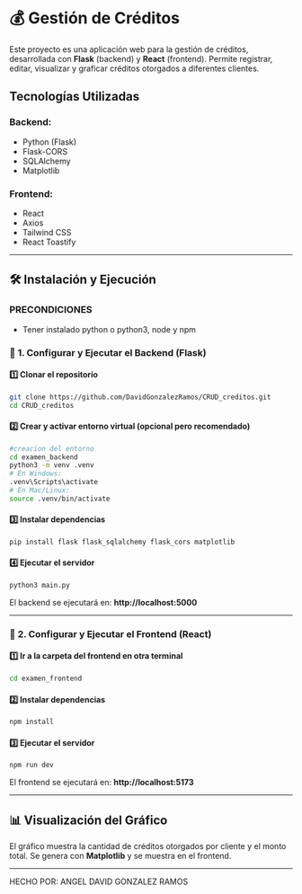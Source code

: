 # 💰 Gestión de Créditos

Este proyecto es una aplicación web para la gestión de créditos, desarrollada con **Flask** (backend) y **React** (frontend). Permite registrar, editar, visualizar y graficar créditos otorgados a diferentes clientes.

## Tecnologías Utilizadas

### Backend:
- Python (Flask)
- Flask-CORS
- SQLAlchemy
- Matplotlib

### Frontend:
- React
- Axios
- Tailwind CSS
- React Toastify

---

## 🛠️ Instalación y Ejecución

### **PRECONDICIONES**
- Tener instalado python o python3, node y npm

### 🔹 **1. Configurar y Ejecutar el Backend (Flask)**

#### 1️⃣ **Clonar el repositorio**
```bash
git clone https://github.com/DavidGonzalezRamos/CRUD_creditos.git
cd CRUD_creditos
```

#### 2️⃣ **Crear y activar entorno virtual** (opcional pero recomendado)
```bash
#creacion del entorno
cd examen_backend
python3 -m venv .venv
# En Windows:
.venv\Scripts\activate
# En Mac/Linux:
source .venv/bin/activate
```

#### 3️⃣ **Instalar dependencias**
```bash
pip install flask flask_sqlalchemy flask_cors matplotlib
```

#### 4️⃣ **Ejecutar el servidor**
```bash
python3 main.py
```

El backend se ejecutará en: **http://localhost:5000**

---

### 🔹 **2. Configurar y Ejecutar el Frontend (React)**

#### 1️⃣ **Ir a la carpeta del frontend en otra terminal**
```bash
cd examen_frontend
```

#### 2️⃣ **Instalar dependencias**
```bash
npm install
```

#### 3️⃣ **Ejecutar el servidor**
```bash
npm run dev
```

El frontend se ejecutará en: **http://localhost:5173**

---

## 📊 **Visualización del Gráfico**
El gráfico muestra la cantidad de créditos otorgados por cliente y el monto total. Se genera con **Matplotlib** y se muestra en el frontend.

---

HECHO POR: ANGEL DAVID GONZALEZ RAMOS


